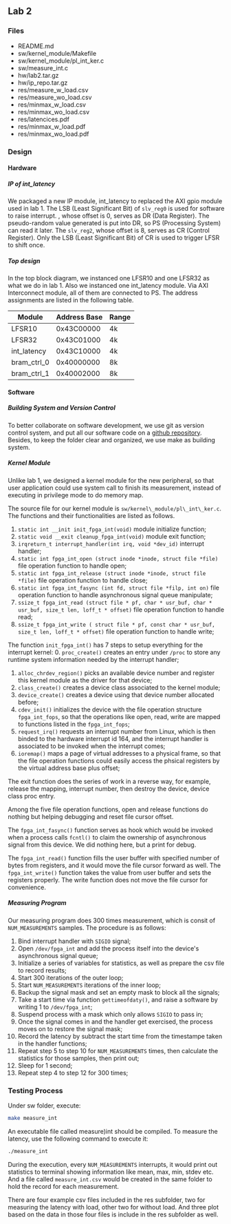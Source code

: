 Lab 2
-----

### Files

- README.md
- sw/kernel\_module/Makefile
- sw/kernel\_module/pl\_int\_ker.c
- sw/measure\_int.c
- hw/lab2.tar.gz
- hw/ip\_repo.tar.gz
- res/measure\_w\_load.csv
- res/measure\_wo\_load.csv
- res/minmax\_w\_load.csv
- res/minmax\_wo\_load.csv
- res/latencices.pdf
- res/minmax\_w\_load.pdf
- res/minmax\_wo\_load.pdf

### Design

#### Hardware

##### IP of int\_latency

We packaged a new IP module, int\_latency to replaced the AXI gpio module used in lab 1.
The LSB (Least Significant Bit) of `slv_reg0` is used for software to raise interrupt.
, whose offset is 0, serves as DR (Data Register).
The pseudo-random value generated is put into DR, so PS (Processing System) can read it later.
The `slv_reg2`, whose offset is 8, serves as CR (Control Register).
Only the LSB (Least Significant Bit) of CR is used to trigger LFSR to shift once.

##### Top design

In the top block diagram, we instanced one LFSR10 and one LFSR32 as what we do in lab 1.
Also we instanced one int\_latency module.
Via AXI Interconnect module, all of them are connected to PS.
The address assignments are listed in the following table.

| Module        | Address Base | Range |
|---------------|--------------|-------|
| LFSR10        | 0x43C00000   | 4k    |
| LFSR32        | 0x43C01000   | 4k    |
| int\_latency  | 0x43C10000   | 4k    |
| bram\_ctrl\_0 | 0x40000000   | 8k    |
| bram\_ctrl\_1 | 0x40002000   | 8k    |

#### Software

##### Building System and Version Control

To better collaborate on software development, we use git as version control system, and put all our software code on a [github repository](https://github.com/SleepBook/EE382N4_uController/tree/master/lab2).
Besides, to keep the folder clear and organized, we use make as building system.

##### Kernel Module

Unlike lab 1, we designed a kernel module for the new peripheral, so that user application could use system call to finish its measurement, instead of executing in privilege mode to do memory map.

The source file for our kernel module is `sw/kernel\_module/pl\_int\_ker.c`.
The functions and their functionalities are listed as follows.

1. `static int __init init_fpga_int(void)` module initialize function;
2. `static void __exit cleanup_fpga_int(void)` module exit function;
3. `irqreturn_t interrupt_handler(int irq, void *dev_id)` interrupt handler;
4. `static int fpga_int_open (struct inode *inode, struct file *file)` file operation function to handle open;
5. `static int fpga_int_release (struct inode *inode, struct file *file)` file operation function to handle close;
6. `static int fpga_int_fasync (int fd, struct file *filp, int on)` file operation function to handle asynchronous signal queue manipulate;
7. `ssize_t fpga_int_read (struct file * pf, char * usr_buf, char * usr_buf, size_t len, loff_t * offset)` file operation function to handle read;
8. `ssize_t fpga_int_write ( struct file * pf, const char * usr_buf, size_t len, loff_t * offset)` file operation function to handle write;

The function `init_fpga_int()` has 7 steps to setup everything for the interrupt kernel:
0. `proc_create()` creates an entry under `/proc` to store any runtime system information needed by the interrupt handler;
1. `alloc_chrdev_region()` picks an available device number and register this kernel module as the driver for that device;
2. `class_create()` creates a device class associated to the kernel module;
3. `device_create()` creates a device using that device number allocated before;
4. `cdev_init()` initializes the device with the file operation structure `fpga_int_fops`, so that the operations like open, read, write are mapped to functions listed in the `fpga_int_fops`;
5. `request_irq()` requests an interrupt number from Linux, which is then binded to the hardware interrupt id 164, and the interrupt handler is associated to be invoked when the interrupt comes;
6. `ioremap()` maps a page of virtual addresses to a physical frame, so that the file operation functions could easily access the phsical registers by the virtual address base plus offset;

The exit function does the series of work in a reverse way, for example, release the mapping, interrupt number, then destroy the device, device class proc entry.

Among the five file operation functions, open and release functions do nothing but helping debugging and reset file cursor offset.

The `fpga_int_fasync()` function serves as hook which would be invoked when a process calls `fcntl()` to claim the ownership of asynchronous signal from this device.
We did nothing here, but a print for debug.

The `fpga_int_read()` function fills the user buffer with specified number of bytes from registers, and it would move the file cursor forward as well.
The `fpga_int_write()` function takes the value from user buffer and sets the registers properly.
The write function does not move the file cursor for convenience.

##### Measuring Program

Our measuring program does 300 times measurement, which is consit of `NUM_MEASUREMENTS` samples.
The procedure is as follows:

1. Bind interrupt handler with `SIGIO` signal;
2. Open `/dev/fpga_int` and add the process itself into the device's asynchronous signal queue;
3. Initialize a series of variables for statistics, as well as prepare the csv file to record results;
4. Start 300 iterations of the outer loop;
5. Start `NUM_MEASUREMENTS` iterations of the inner loop;
6. Backup the signal mask and set an empty mask to block all the signals;
7. Take a start time via function `gettimeofdaty()`, and raise a software by writing 1 to `/dev/fpga_int`;
8. Suspend process with a mask which only allows `SIGIO` to pass in;
9. Once the signal comes in and the handler get exercised, the process moves on to restore the signal mask;
10. Record the latency by subtract the start time from the timestampe taken in the handler functions;
11. Repeat step 5 to step 10 for `NUM_MEASUREMENTS` times, then calculate the statistics for those samples, then print out;
12. Sleep for 1 second;
13. Repeat step 4 to step 12 for 300 times;

### Testing Process

Under sw folder, execute:
``` bash
make measure_int
```
An executable file called measure\)int should be compiled.
To measure the latency, use the following command to execute it:
``` bash
./measure_int
```
During the execution, every `NUM_MEASUREMENTS` interrupts, it would print out statistics to terminal showing information like mean, max, min, stdev etc.
And a file called `measure_int.csv` would be created in the same folder to hold the record for each measurement.

There are four example csv files included in the res subfolder, two for measuring the latency with load, other two for without load.
And three plot based on the data in those four files is include in the res subfolder as well.

